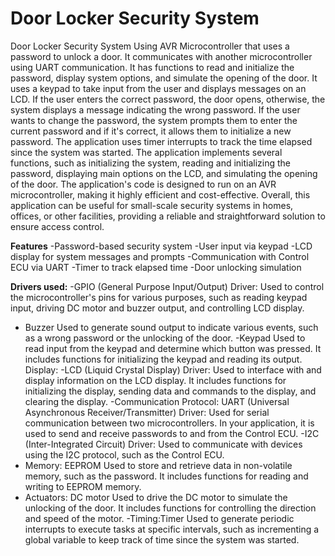 # Door Locker Security System
 Door Locker Security System Using AVR Microcontroller that uses a password to unlock a door. It communicates with another microcontroller using UART communication. It has functions to read and initialize the password, display system options, and simulate the opening of the door. It uses a keypad to take input from the user and displays messages on an LCD. If the user enters the correct password, the door opens, otherwise, the system displays a message indicating the wrong password. If the user wants to change the password, the system prompts them to enter the current password and if it's correct, it allows them to initialize a new password. The application uses timer interrupts to track the time elapsed since the system was started. The application implements several functions, such as initializing the system, reading and initializing the password, displaying main options on the LCD, and simulating the opening of the door. The application's code is designed to run on an AVR microcontroller, making it highly efficient and cost-effective. Overall, this application can be useful for small-scale security systems in homes, offices, or other facilities, providing a reliable and straightforward solution to ensure access control.

**Features**
-Password-based security system
-User input via keypad
-LCD display for system messages and prompts
-Communication with Control ECU via UART
-Timer to track elapsed time
-Door unlocking simulation

**Drivers used:**
-GPIO (General Purpose Input/Output) Driver: Used to control the microcontroller's pins for various purposes, such as reading keypad input, driving DC motor and buzzer output, and controlling LCD display.
- Buzzer Used to generate sound output to indicate various events, such as a wrong password or the unlocking of the door.
-Keypad Used to read input from the keypad and determine which button was pressed. It includes functions for initializing the keypad and reading its output.
Display:
-LCD (Liquid Crystal Display) Driver: Used to interface with and display information on the LCD display. It includes functions for initializing the display, sending data and commands to the display, and clearing the display.
-Communication Protocol: UART (Universal Asynchronous Receiver/Transmitter) Driver: Used for serial communication between two microcontrollers. In your application, it is used to send and receive passwords to and from the Control ECU.
-I2C (Inter-Integrated Circuit) Driver: Used to communicate with devices using the I2C protocol, such as the Control ECU.
- Memory: EEPROM Used to store and retrieve data in non-volatile memory, such as the password. It includes functions for reading and writing to EEPROM memory.
- Actuators: DC motor Used to drive the DC motor to simulate the unlocking of the door. It includes functions for controlling the direction and speed of the motor.
-Timing:Timer Used to generate periodic interrupts to execute tasks at specific intervals, such as incrementing a global variable to keep track of time since the system was started.

